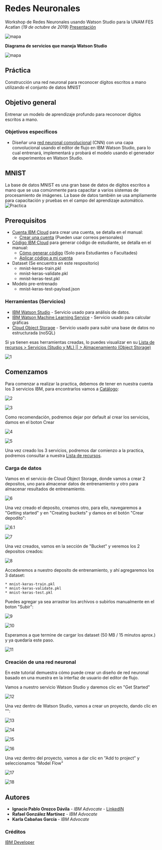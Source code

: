 # Redes Neuronales

Workshop de Redes Neuronales usando Watson Studio para la UNAM FES Acatlan (*19 de octubre de 2019*) [Presentación]()

![mapa](https://developer.ibm.com/developer/articles/l-neural/images/code_recognizer.gif)

**Diagrama de servicios que maneja Watson Studio**

![mapa](https://developer.ibm.com/developer/articles/introduction-watson-studio/images/02.3-Watson-Studio-Architecture.png)

## Práctica
Construcción una red neuronal para reconocer dígitos escritos a mano utilizando el conjunto de datos MNIST

## Objetivo general
Entrenar un modelo de aprendizaje profundo para reconocer dígitos escritos a mano.

### Objetivos especificos
* Diseñar una [red neuronal convolucional](https://es.wikipedia.org/wiki/Redes_neuronales_convolucionales) (CNN) con una capa convolucional usando el editor de flujo en IBM Watson Studio, para lo cual entrenará, implementará y probará el modelo usando el generador de experimentos en Watson Studio.

## MNIST

La base de datos MNIST es una gran base de datos de dígitos escritos a mano que se usa comúnmente para capacitar a varios sistemas de procesamiento de imágenes. La base de datos también se usa ampliamente para capacitación y pruebas en el campo del aprendizaje automático.
![Practica](https://3qeqpr26caki16dnhd19sv6by6v-wpengine.netdna-ssl.com/wp-content/uploads/2019/02/Plot-of-a-Subset-of-Images-from-the-MNIST-Dataset.png)



## Prerequisitos

* [Cuenta IBM Cloud](https://cloud.ibm.com/) para crear una cuenta, se detalla en el manual:
    * [Crear una cuenta](https://github.com/fatalityignpab/Workshop-Redes-Neuronales/blob/master/2.%20Academic%20Initiative%20-%20Creating%20an%20IBM%20Cloud%20Account.pdf) (Pueden usar correos personales)
* [Código IBM Cloud](https://my15.digitalexperience.ibm.com/b73a5759-c6a6-4033-ab6b-d9d4f9a6d65b/dxsites/151914d1-03d2-48fe-97d9-d21166848e65/technology/cloud) para generar código de estudiante, se detalla en el manual:
    * [Cómo generar código](https://github.com/fatalityignpab/Workshop-Redes-Neuronales/blob/master/1.%20Academic%20Initiative%20-%20Requesting%20an%20IBM%20Cloud%20Promo%20Code%20(new%20version).pdf) (Solo para Estudiantes o Facultades)
    * [Aplicar código a mi cuenta](https://github.com/fatalityignpab/Workshop-Redes-Neuronales/blob/master/3.%20Academic%20Initiative%20-%20Applying%20an%20IBM%20Cloud%20Promo%20Code.pdf)
* Dataset (Se encuentra en este respositorio)
    * mnist-keras-train.pkl
    * mnist-keras-validate.pkl
    * mnist-keras-test.pkl
* Modelo pre-entrenado
    * mnist-keras-test-payload.json

### Herramientas (Servicios)

* [IBM Watson Studio](https://cloud.ibm.com/catalog/services/watson-studio) - Servicio usado para análisis de datos.
* [IBM Watson Machine Learning Service](https://cloud.ibm.com/catalog/services/machine-learning) - Servicio usado para calcular gráficas
* [Cloud Object Storage](https://cloud.ibm.com/catalog/services/cloud-object-storage) - Servicio usado para subir una base de datos no estructurada (noSQL)

Si ya tienen esas herramientas creadas, lo puedes visualizar en su [Lista de recursos > Servicios (Studio y ML) || > Almacenamiento (Object Storage)](https://cloud.ibm.com/resources)

![1](Screenshots/1.png)

## Comenzamos

Para comenzar a realizar la practica, debemos de tener en nuestra cuenta los 3 servicios IBM, para encontrarlos vamos a [Catálogo](https://cloud.ibm.com/catalog):

![2](Screenshots/2.png)

![3](Screenshots/3.png)

Como recomendación, podremos dejar por default al crear los servicios, damos en el boton Crear

![4](Screenshots/4.png)

![5](Screenshots/5.png)

Una vez creado los 3 servicios, podremos dar comienzo a la practica, podremos consultar a nuestra [Lista de recursos](https://cloud.ibm.com/resources).

### Carga de datos

Vamos en el servicio de Cloud Object Storage, donde vamos a crear 2 depositos, uno para almacenar datos de entrenamiento y otro para almacenar resultados de entrenamiento.

![6](Screenshots/6.png)

Una vez creado el deposito, creamos otro, para ello, navegaremos a "Getting started" y en "Creating buckets" y damos en el botón "Crear depodito":

![6.1](Screenshots/6.1.png)

![7](Screenshots/7.png)

Una vez creados, vamos en la sección de "Bucket" y veremos los 2 depositos creados:

![8](Screenshots/8.png)

Accederemos a nuestro deposito de entrenamiento, y ahí agregaremos los 3 dataset:

    * mnist-keras-train.pkl
    * mnist-keras-validate.pkl
    * mnist-keras-test.pkl

Puedes agregar ya sea arrastrar los archivos o subirlos manualmente en el boton "Subir":

![9](Screenshots/9.png)

![10](Screenshots/10.png)

Esperamos a que termine de cargar los dataset (50 MB / 15 minutos aprox.) y ya quedaría este paso.

![11](Screenshots/11.png)

### Creación de una red neuronal

En este tutorial demuestra cómo puede crear un diseño de red neuronal basado en una muestra en la interfaz de usuario del editor de flujo.

Vamos a nuestro servicio Watson Studio y daremos clic en "Get Started"

![12](Screenshots/12.png)

Una vez dentro de Watson Studio, vamos a crear un proyecto, dando clic en "":

![13](Screenshots/13.png)

![14](Screenshots/14.png)

![15](Screenshots/15.png)

![16](Screenshots/16.png)

Una vez dentro del proyecto, vamos a dar clic en "Add to project" y seleccionamos "Model Flow"

![17](Screenshots/17.png)

![18](Screenshots/18.png)

## Autores

* **Ignacio Pablo Orozco Dávila** - *IBM Advocate* - [LinkedIN](https://www.linkedin.com/in/ignacio-pablo-orozco-d%C3%A1vila-00997315b/)
* **Rafael González Martínez** - *IBM Advocate*
* **Karla Cabañas García** - *IBM Advocate*

### Créditos

[IBM Developer](https://www.ibm.com/developerworks/ssa/index.html)